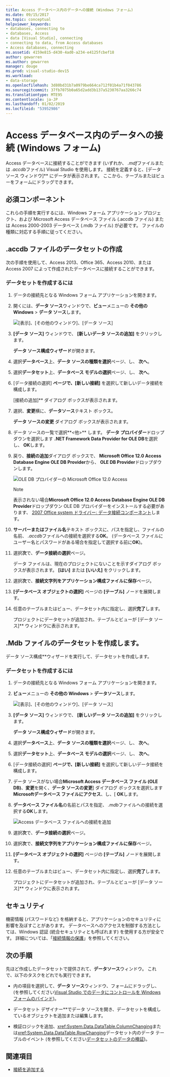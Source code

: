 ```yaml
---
title: Access データベース内のデータへの接続 (Windows フォーム)
ms.date: 09/15/2017
ms.topic: conceptual
helpviewer_keywords:
- databases, connecting to
- databases, Access
- data [Visual Studio], connecting
- connecting to data, from Access databases
- Access databases, connecting
ms.assetid: 4159e815-d430-4ad0-a234-e4125fcbef18
author: gewarren
ms.author: gewarren
manager: douge
ms.prod: visual-studio-dev15
ms.workload:
- data-storage
ms.openlocfilehash: 3d80bd31b7a0979be664ca712f01b4a71f043786
ms.sourcegitcommit: 37fb7075b0a65d2add3b137a5230767aa3266c74
ms.translationtype: MTE95
ms.contentlocale: ja-JP
ms.lasthandoff: 01/02/2019
ms.locfileid: "53952986"
---
```

# <a name="connect-to-data-in-an-access-database-windows-forms"></a>Access データベース内のデータへの接続 (Windows フォーム)

Access データベースに接続することができます (いずれか、 *.mdf*ファイルまたは *.accdb*ファイル) Visual Studio を使用します。 接続を定義すると、[データ ソース ウィンドウ]** にデータが表示されます。 ここから、テーブルまたはビューをフォームにドラッグできます。

## <a name="prerequisites"></a>必須コンポーネント

これらの手順を実行するには、Windows フォーム アプリケーション プロジェクト、および Microsoft Access データベース ファイル (.accdb ファイル) または Access 2000-2003 データベース (.mdb ファイル) が必要です。 ファイルの種類に対応する手順に従ってください。

## <a name="creating-the-dataset-for-an-accdb-file"></a>.accdb ファイルのデータセットの作成

次の手順を使用して、Access 2013、Office 365、Access 2010、または Access 2007 によって作成されたデータベースに接続することができます。

### <a name="to-create-the-dataset"></a>データセットを作成するには

1.  データの接続先となる Windows フォーム アプリケーションを開きます。

2.  開くには、**データ ソース**ウィンドウで、**ビュー**メニューの **その他の Windows** > **データ ソース**します。

     ![[表示]、[その他のウィンドウ]、[データ ソース]](../data-tools/media/viewdatasources.png)

3.  **[データ ソース]** ウィンドウで、 **[新しいデータ ソースの追加]** をクリックします。

     **データ ソース構成ウィザード**が開きます。

4.  選択**データベース**上、**データ ソースの種類を選択**ページ、し、 **次へ**。

5.  選択**データセット**上、**データベース モデルの選択**ページ、し、 **次へ**。

6.  [データ接続の選択] **ページで、[新しい接続]** を選択して新しいデータ接続を構成します。

     [接続の追加]** ダイアログ ボックスが表示されます。

7.  選択、**変更**横に、**データソース**テキスト ボックス。

     **データ ソースの変更** ダイアログ ボックスが表示されます。

8.  データ ソースの一覧で選択**\<他\>** します。 **データ プロバイダー**ドロップダウンを選択します **.NET Framework Data Provider for OLE DB**を選択し、 **OK**します。

9. 戻り、**接続の追加**ダイアログ ボックスで、 **Microsoft Office 12.0 Access Database Engine OLE DB Provider**から、 **OLE DB Provider**ドロップダウンします。

     ![OLE DB プロバイダーの Microsoft Office 12.0 Access](../data-tools/media/dataoledbprovideroffice12access.png)

     > [!NOTE]
     > 表示されない場合**Microsoft Office 12.0 Access Database Engine OLE DB Provider**ドロップダウン OLE DB プロバイダーをインストールする必要があります、 [2007 Office system ドライバー: データ接続コンポーネント](https://www.microsoft.com/download/confirmation.aspx?id=23734)します。

9. **サーバーまたはファイル名**テキスト ボックスに、パスを指定し、ファイルの名前、 *.accdb*ファイルへの接続を選択する**OK**。 (データベース ファイルにユーザー名とパスワードがある場合を指定して選択する前に**OK**)。

10. 選択**次**で、**データ接続の選択**ページ。

     データ ファイルは、現在のプロジェクトにないことを示すダイアログ ボックスが表示されます。 **[はい]** または **[いいえ]** をクリックします。

11. 選択**次**で、**接続文字列をアプリケーション構成ファイルに保存**ページ。

12. **[データベース オブジェクトの選択]** ページの **[テーブル]** ノードを展開します。

13. 任意のテーブルまたはビュー、データセット内に指定し、選択**完了**します。

     プロジェクトにデータセットが追加され、テーブルとビューが [データ ソース]** ウィンドウに表示されます。

## <a name="create-the-dataset-for-an-mdb-file"></a>.Mdb ファイルのデータセットを作成します。

データ ソース構成**ウィザードを実行して、データセットを作成します。

### <a name="to-create-the-dataset"></a>データセットを作成するには

1.  データの接続先となる Windows フォーム アプリケーションを開きます。

2.  **ビュー**メニューの **その他の Windows** > **データソース**します。

     ![[表示]、[その他のウィンドウ]、[データ ソース]](../data-tools/media/viewdatasources.png)

3.  **[データ ソース]** ウィンドウで、 **[新しいデータ ソースの追加]** をクリックします。

     **データ ソース構成ウィザード**が開きます。

4.  選択**データベース**上、**データ ソースの種類を選択**ページ、し、 **次へ**。

5.  選択**データセット**上、**データベース モデルの選択**ページ、し、 **次へ**。

6.  [データ接続の選択] **ページで、[新しい接続]** を選択して新しいデータ接続を構成します。

7.  データ ソースがない場合**Microsoft Access データベース ファイル (OLE DB)**、**変更**を開く、**データ ソースの変更**] ダイアログ ボックスを選択します**Microsoftデータベース ファイルにアクセス**、し、[ **OK**します。

8.  **データベース ファイル名**の名前とパスを指定、 *.mdb*ファイルへの接続を選択する**OK**します。

     ![Access データベース ファイルへの接続を追加](../data-tools/media/dataaddconnectionaccessmdb.png)

9. 選択**次**で、**データ接続の選択**ページ。

10. 選択**次**で、**接続文字列をアプリケーション構成ファイルに保存**ページ。

11. **[データベース オブジェクトの選択]** ページの **[テーブル]** ノードを展開します。

12. 任意のテーブルまたはビュー、データセット内に指定し、選択**完了**します。

     プロジェクトにデータセットが追加され、テーブルとビューが [データ ソース]** ウィンドウに表示されます。

## <a name="security"></a>セキュリティ

機密情報 (パスワードなど) を格納すると、アプリケーションのセキュリティに影響を及ぼすことがあります。 データベースへのアクセスを制御する方法としては、Windows 認証 (統合セキュリティとも呼ばれます) を使用する方が安全です。 詳細については、「[接続情報の保護](/dotnet/framework/data/adonet/protecting-connection-information)」を参照してください。

## <a name="next-steps"></a>次の手順

先ほど作成したデータセットで提供されて、**データソース**ウィンドウ。 これで、以下のタスクをどれでも実行できます。

-   内の項目を選択して、**データ ソース**ウィンドウ、フォームにドラッグし、(を参照してください[Visual Studio でのデータにコントロールを Windows フォームのバインド](../data-tools/bind-windows-forms-controls-to-data-in-visual-studio.md))。

-   データセット デザイナー**でデータ ソースを開き、データセットを構成しているオブジェクトを追加または編集します。

-   検証ロジックを追加、<xref:System.Data.DataTable.ColumnChanging>または<xref:System.Data.DataTable.RowChanging>データセット内のデータ テーブルのイベント (を参照してください[データセットのデータの検証](../data-tools/validate-data-in-datasets.md))。

## <a name="see-also"></a>関連項目

- [接続を追加する](../data-tools/add-new-connections.md)